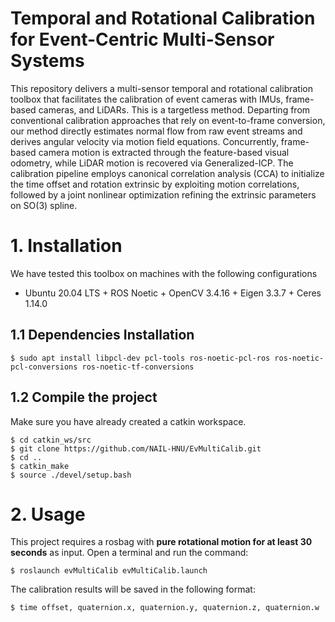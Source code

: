Temporal and Rotational Calibration for Event-Centric Multi-Sensor Systems
===========
This repository delivers a multi-sensor temporal and rotational calibration toolbox that facilitates the calibration of event cameras with IMUs, frame-based cameras, and LiDARs.
This is a targetless method.
Departing from conventional calibration approaches that rely on event-to-frame conversion, our method directly estimates normal flow from raw event streams and derives angular velocity via motion field equations.
Concurrently, frame-based camera motion is extracted through the feature-based visual odometry, while LiDAR motion is recovered via Generalized-ICP.
The calibration pipeline employs canonical correlation analysis (CCA) to initialize the time offset and rotation extrinsic by exploiting motion correlations, followed by a joint nonlinear optimization refining the extrinsic parameters on SO(3) spline.

#  1. Installation

We have tested this toolbox on machines with the following configurations
* Ubuntu 20.04 LTS + ROS Noetic + OpenCV 3.4.16 + Eigen 3.3.7 + Ceres 1.14.0

## 1.1 Dependencies Installation

    $ sudo apt install libpcl-dev pcl-tools ros-noetic-pcl-ros ros-noetic-pcl-conversions ros-noetic-tf-conversions

## 1.2 Compile the project

Make sure you have already created a catkin workspace.

    $ cd catkin_ws/src
    $ git clone https://github.com/NAIL-HNU/EvMultiCalib.git
    $ cd ..
    $ catkin_make
    $ source ./devel/setup.bash

# 2. Usage

This project requires a rosbag with **pure rotational motion for at least 30 seconds** as input.
Open a terminal and run the command:

    $ roslaunch evMultiCalib evMultiCalib.launch 

The calibration results will be saved in the following format: 

    $ time offset, quaternion.x, quaternion.y, quaternion.z, quaternion.w
